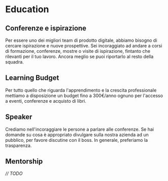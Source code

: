 # Education

## Conferenze e ispirazione
Per essere uno dei migliori team di prodotto digitale, abbiamo bisogno di cercare ispirazione e nuove prospettive.
Sei incoraggiato ad andare a corsi di formazione, conferenze, mostre o visite di ispirazione, fintanto che rilevanti per il tuo lavoro. Ancora meglio se puoi riportarlo al resto della squadra.

## Learning Budget
Per tutto quello che riguarda l'apprendimento e la crescita professionale mettiamo a disposizione un budget fino a 300€/anno ognuno per l'accesso a eventi, conferenze e acquisto di libri.

## Speaker
Crediamo nell'incoraggiare le persone a parlare alle conferenze. Se hai domande su cosa è appropriato divulgare sulla nostra azienda ad un pubblico, per favore discutine con il boss. In generale, preferiamo la trasparenza.

## Mentorship
_// TODO_
